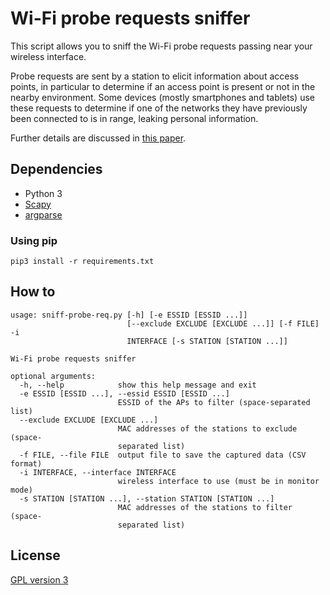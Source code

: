 # Wi-Fi probe requests sniffer

This script allows you to sniff the Wi-Fi probe requests passing near your wireless interface.

Probe requests are sent by a station to elicit information about access points, in particular to determine if an access point is present or not in the nearby environment. Some devices (mostly smartphones and tablets) use these requests to determine if one of the networks they have previously been connected to is in range, leaking personal information.

Further details are discussed in [this paper][sasquatch paper].

## Dependencies

 * Python 3
 * [Scapy][scapy3k]
 * [argparse][argparse]

### Using pip

    pip3 install -r requirements.txt

## How to

    usage: sniff-probe-req.py [-h] [-e ESSID [ESSID ...]]
                              [--exclude EXCLUDE [EXCLUDE ...]] [-f FILE] -i
                              INTERFACE [-s STATION [STATION ...]]

    Wi-Fi probe requests sniffer

    optional arguments:
      -h, --help            show this help message and exit
      -e ESSID [ESSID ...], --essid ESSID [ESSID ...]
                            ESSID of the APs to filter (space-separated list)
      --exclude EXCLUDE [EXCLUDE ...]
                            MAC addresses of the stations to exclude (space-
                            separated list)
      -f FILE, --file FILE  output file to save the captured data (CSV format)
      -i INTERFACE, --interface INTERFACE
                            wireless interface to use (must be in monitor mode)
      -s STATION [STATION ...], --station STATION [STATION ...]
                            MAC addresses of the stations to filter (space-
                            separated list)

## License

[GPL version 3][GPLv3]

 [argparse]: https://pypi.python.org/pypi/argparse "argparse: Python command-line parsing library"
 [GPLv3]: https://www.gnu.org/licenses/gpl.txt "GPL version 3"
 [sasquatch paper]: https://brambonne.com/docs/bonne14sasquatch.pdf "Your mobile phone is a traitor! - Raising awareness on ubiquitous privacy issues with SASQUATCH"
 [scapy3k]: https://github.com/phaethon/scapy "scapy for Python 3"
